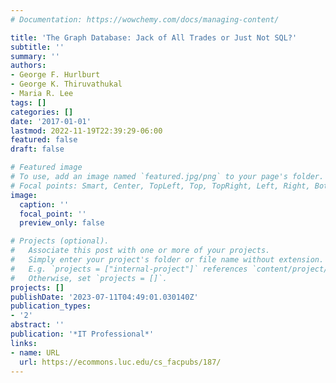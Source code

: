 ```yaml
---
# Documentation: https://wowchemy.com/docs/managing-content/

title: 'The Graph Database: Jack of All Trades or Just Not SQL?'
subtitle: ''
summary: ''
authors:
- George F. Hurlburt
- George K. Thiruvathukal
- Maria R. Lee
tags: []
categories: []
date: '2017-01-01'
lastmod: 2022-11-19T22:39:29-06:00
featured: false
draft: false

# Featured image
# To use, add an image named `featured.jpg/png` to your page's folder.
# Focal points: Smart, Center, TopLeft, Top, TopRight, Left, Right, BottomLeft, Bottom, BottomRight.
image:
  caption: ''
  focal_point: ''
  preview_only: false

# Projects (optional).
#   Associate this post with one or more of your projects.
#   Simply enter your project's folder or file name without extension.
#   E.g. `projects = ["internal-project"]` references `content/project/deep-learning/index.md`.
#   Otherwise, set `projects = []`.
projects: []
publishDate: '2023-07-11T04:49:01.030140Z'
publication_types:
- '2'
abstract: ''
publication: '*IT Professional*'
links:
- name: URL
  url: https://ecommons.luc.edu/cs_facpubs/187/
---
```

